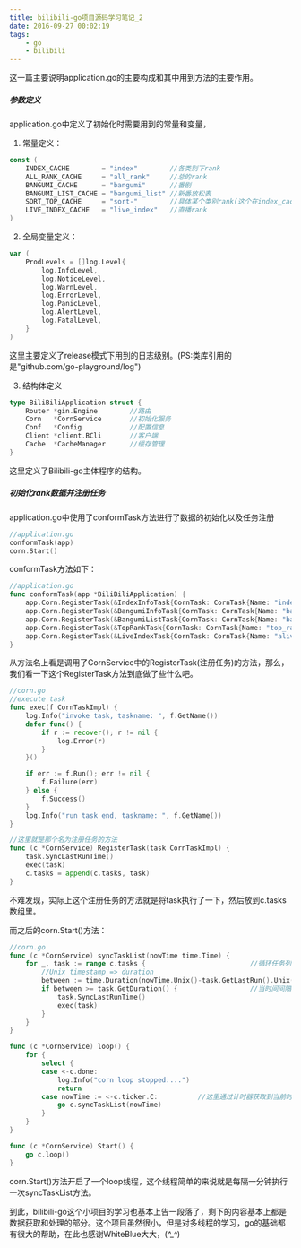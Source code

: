 ```yaml
---
title: bilibili-go项目源码学习笔记_2
date: 2016-09-27 00:02:19
tags: 
    - go
    - bilibili
---
```

这一篇主要说明application.go的主要构成和其中用到方法的主要作用。

##### 参数定义  
application.go中定义了初始化时需要用到的常量和变量，  
1. 常量定义：  
```go
const (
    INDEX_CACHE        = "index"        //各类别下rank
    ALL_RANK_CACHE     = "all_rank"     //总的rank
    BANGUMI_CACHE      = "bangumi"      //番剧
    BANGUMI_LIST_CACHE = "bangumi_list" //新番放松表
    SORT_TOP_CACHE     = "sort-"        //具体某个类别rank(这个在index_cache中要用到)
    LIVE_INDEX_CACHE   = "live_index"   //直播rank
)
```

<!--more-->

2. 全局变量定义：  
```go
var (
    ProdLevels = []log.Level{
        log.InfoLevel,
        log.NoticeLevel,
        log.WarnLevel,
        log.ErrorLevel,
        log.PanicLevel,
        log.AlertLevel,
        log.FatalLevel,
    }
)
```
这里主要定义了release模式下用到的日志级别。(PS:类库引用的是"github.com/go-playground/log")  

3. 结构体定义
```go
type BiliBiliApplication struct {
    Router *gin.Engine        //路由
    Corn   *CornService       //初始化服务
    Conf   *Config            //配置信息
    Client *client.BCli       //客户端
    Cache  *CacheManager      //缓存管理
}
```
这里定义了Bilibili-go主体程序的结构。

##### 初始化rank数据并注册任务

application.go中使用了conformTask方法进行了数据的初始化以及任务注册  
```go
//application.go
conformTask(app)
corn.Start()
```
conformTask方法如下：  
```go
//application.go
func conformTask(app *BiliBiliApplication) {
    app.Corn.RegisterTask(&IndexInfoTask{CornTask: CornTask{Name: "index_info", Duration: 2 * time.Hour}, app: app})
    app.Corn.RegisterTask(&BangumiInfoTask{CornTask: CornTask{Name: "bangumi_info", Duration: 6 * time.Hour}, app: app})
    app.Corn.RegisterTask(&BangumiListTask{CornTask: CornTask{Name: "bangumi_list", Duration: 6 * time.Hour}, app: app})
    app.Corn.RegisterTask(&TopRankTask{CornTask: CornTask{Name: "top_rank", Duration: 2 * time.Hour}, app: app})
    app.Corn.RegisterTask(&LiveIndexTask{CornTask: CornTask{Name: "alive_index", Duration: 2 * time.Hour}, app: app})
}
```
从方法名上看是调用了CornService中的RegisterTask(注册任务)的方法，那么，我们看一下这个RegisterTask方法到底做了些什么吧。  
```go
//corn.go
//execute task
func exec(f CornTaskImpl) {
    log.Info("invoke task, taskname: ", f.GetName())
    defer func() {
        if r := recover(); r != nil {
            log.Error(r)
        }
    }()

    if err := f.Run(); err != nil {
        f.Failure(err)
    } else {
        f.Success()
    }
    log.Info("run task end, taskname: ", f.GetName())
}

//这里就是那个名为注册任务的方法
func (c *CornService) RegisterTask(task CornTaskImpl) {
    task.SyncLastRunTime()
    exec(task)
    c.tasks = append(c.tasks, task)
}
```
不难发现，实际上这个注册任务的方法就是将task执行了一下，然后放到c.tasks数组里。

而之后的corn.Start()方法：  
```go
//corn.go
func (c *CornService) syncTaskList(nowTime time.Time) {
    for _, task := range c.tasks {                          //循环任务列表
        //Unix timestamp => duration
        between := time.Duration(nowTime.Unix()-task.GetLastRun().Unix()) * time.Second
        if between >= task.GetDuration() {                  //当时间间隔大于设定的时间周期则执行,并修改LastRun的值
            task.SyncLastRunTime()
            exec(task)
        }
    }
}

func (c *CornService) loop() {
    for {
        select {
        case <-c.done:
            log.Info("corn loop stopped....")
            return
        case nowTime := <-c.ticker.C:          //这里通过计时器获取到当前时间
            go c.syncTaskList(nowTime)
        }
    }
}

func (c *CornService) Start() {
    go c.loop()
}
```
corn.Start()方法开启了一个loop线程，这个线程简单的来说就是每隔一分钟执行一次syncTaskList方法。    


到此，bilibili-go这个小项目的学习也基本上告一段落了，剩下的内容基本上都是数据获取和处理的部分。这个项目虽然很小，但是对多线程的学习，go的基础都有很大的帮助，在此也感谢WhiteBlue大大，(*^_^*)

